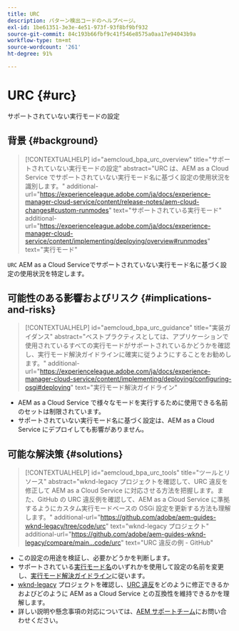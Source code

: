 ```yaml
---
title: URC
description: パターン検出コードのヘルプページ。
exl-id: 1be61351-3e3e-4e51-973f-93f8bf9bf932
source-git-commit: 84c193b66fbf9c41f546e8575a0aa17e94043b9a
workflow-type: tm+mt
source-wordcount: '261'
ht-degree: 91%

---
```


# URC {#urc}

サポートされていない実行モードの設定

## 背景 {#background}

>[!CONTEXTUALHELP]
>id="aemcloud_bpa_urc_overview"
>title="サポートされていない実行モードの設定"
>abstract="URC は、AEM as a Cloud Service でサポートされていない実行モード名に基づく設定の使用状況を識別します。"
>additional-url="https://experienceleague.adobe.com/ja/docs/experience-manager-cloud-service/content/release-notes/aem-cloud-changes#custom-runmodes" text="サポートされている実行モード"
>additional-url="https://experienceleague.adobe.com/ja/docs/experience-manager-cloud-service/content/implementing/deploying/overview#runmodes" text="実行モード"

`URC`  AEM as a Cloud Serviceでサポートされていない実行モード名に基づく設定の使用状況を特定します。

## 可能性のある影響およびリスク {#implications-and-risks}

>[!CONTEXTUALHELP]
>id="aemcloud_bpa_urc_guidance"
>title="実装ガイダンス"
>abstract="ベストプラクティスとしては、アプリケーションで使用されているすべての実行モードがサポートされているかどうかを確認し、実行モード解決ガイドラインに確実に従うようにすることをお勧めします。"
>additional-url="https://experienceleague.adobe.com/ja/docs/experience-manager-cloud-service/content/implementing/deploying/configuring-osgi#deploying" text="実行モード解決ガイドライン"

* AEM as a Cloud Service で様々なモードを実行するために使用できる名前のセットは制限されています。
* サポートされていない実行モード名に基づく設定は、AEM as a Cloud Service にデプロイしても影響がありません。

## 可能な解決策 {#solutions}

>[!CONTEXTUALHELP]
>id="aemcloud_bpa_urc_tools"
>title="ツールとリソース"
>abstract="wknd-legacy プロジェクトを確認して、URC 違反を修正して AEM as a Cloud Service に対応させる方法を把握します。また、GitHub の URC 違反例を確認して、AEM as a Cloud Service に準拠するようにカスタム実行モードベースの OSGi 設定を更新する方法も理解します。"
>additional-url="https://github.com/adobe/aem-guides-wknd-legacy/tree/code/urc" text="wknd-legacy プロジェクト"
>additional-url="https://github.com/adobe/aem-guides-wknd-legacy/compare/main...code/urc" text="URC 違反の例 - GitHub"

* この設定の用途を検証し、必要かどうかを判断します。
* サポートされている[実行モード名](https://experienceleague.adobe.com/ja/docs/experience-manager-cloud-service/content/release-notes/aem-cloud-changes#custom-runmodes)のいずれかを使用して設定の名前を変更し、[実行モード解決ガイドライン](https://experienceleague.adobe.com/ja/docs/experience-manager-cloud-service/content/implementing/deploying/configuring-osgi#runmode-resolution)に従います。
* [wknd-legacy](https://github.com/adobe/aem-guides-wknd-legacy/tree/code/urc) プロジェクトを確認し、[URC 違反](https://github.com/adobe/aem-guides-wknd-legacy/compare/main...code/urc)をどのように修正できるかおよびどのように AEM as a Cloud Service との互換性を維持できるかを理解します。
* 詳しい説明や懸念事項の対応については、[AEM サポートチーム](https://helpx.adobe.com/jp/enterprise/using/support-for-experience-cloud.html)にお問い合わせください。

